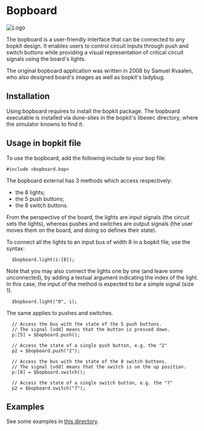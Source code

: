 # Bopboard

<p>
  <img
    src="../../../assets/image/bopboard.png?raw=true"
    alt="Logo"
  />
</p>

The bopboard is a user-friendly interface that can be connected to any bopkit
design. It enables users to control circuit inputs through push and switch
buttons while providing a visual representation of critical circuit signals
using the board's lights.

The original bopboard application was written in 2008 by Samuel Kvaalen, who
also designed board's images as well as bopkit's ladybug.

## Installation

Using bopboard requires to install the bopkit package. The bopboard executable
is installed via dune-sites in the bopkit's libexec directory, where the
simulator knowns to find it.

## Usage in bopkit file

To use the bopboard, add the following include to your bop file:

```text
#include <bopboard.bop>
```

The bopboard external has 3 methods which access respectively:

- the 8 lights;
- the 5 push buttons;
- the 8 switch buttons.

From the perspective of the board, the lights are input signals (the circuit
sets the lights), whereas pushes and switches are output signals (the user moves
them on the board, and doing so defines their state).

To connect all the lights to an input bus of width 8 in a bopkit file, use the
syntax:

```text
  $bopboard.light(i:[8]);
```

Note that you may also connect the lights one by one (and leave some
unconnected), by adding a textual argument indicating the index of the light. In
this case, the input of the method is expected to be a simple signal (size 1).

```text
  $bopboard.light("0", i);
```

The same applies to pushes and switches.

```text
  // Access the bus with the state of the 5 push buttons.
  // The signal [vdd] means that the button is pressed down.
  p:[5] = $bopboard.push();

  // Access the state of a single push button, e.g. the "2"
  p2 = $bopboard.push("2");

  // Access the bus with the state of the 8 switch buttons.
  // The signal [vdd] means that the switch is on the up position.
  p:[8] = $bopboard.switch();

  // Access the state of a single switch button, e.g. the "7"
  p2 = $bopboard.switch("7");
```

## Examples

See some examples in [this directory](example/).
